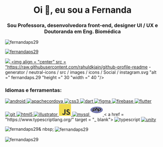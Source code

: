 <h1 align = "center"> Oi 👋, eu sou a Fernanda </h1>
<h3 align = "center"> Sou Professora, desenvolvedora front-end, designer UI / UX e Doutoranda em Eng. Biomédica </h3>

<p align = "left"> <img src = "https://komarev.com/ghpvc/?username=fernandaps29&label=Profile%20views&color=0e75b6&style=flat" alt = "fernandaps29" /> </ p>

<p align = "left"> <a href="https://github.com/ryo-ma/github-profile-trophy"> <img src = "https: //github-profile-trophy.vercel .app /? username = fernandaps29 "alt =" fernandaps29 "/> </a> </p>

<p align =" left "> <a href =" https://twitter.com/ "target =" blank " > <img src = "https: //img.shields.



<a href="https://instagram.com/fernandaps.29" target="blank"> <img align = "center" src = "https://raw.githubusercontent.com/rahuldkjain/github-profile-readme -generator / neutral-icons / src / images / icons / Social / instagram.svg "alt =" fernandaps.29 "height =" 30 "width =" 40 "/> </a>
</p>

<h3 align = "left"> Idiomas e ferramentas: </h3>
<p align = "left"> <a href="https://developer.android.com" target="_blank"> <img src = "https://raw.githubusercontent.com/devicons/devicon/master/ icons / android / android-original-wordmark.svg "alt =" android "width =" 40 "height =" 40 "/> </a> <a href =" https://cordova.apache.org/ "target = "_ blank"> <img src = "https://www.vectorlogo.zone/logos/apache_cordova/apache_cordova-icon.svg" alt = "apachecordova" width = "40" height = "40" /> </ a > <a href="https://www.w3schools.com/css/" target="_blank"> <img src = "https: //raw.githubusercontent.com / devicons / devicon / master / icons / css3 / css3-original-wordmark.svg "alt =" css3 "width =" 40 "height =" 40 "/> </a> <a href =" https: // dart.dev "target =" _ blank "> <img src =" https://www.vectorlogo.zone/logos/dartlang/dartlang-icon.svg "alt =" dart "width =" 40 "height =" 40 " /> </a> <a href="https://www.figma.com/" target="_blank"> <img src = "https://www.vectorlogo.zone/logos/figma/figma-icon .svg "alt =" figma "width =" 40 "height =" 40 "/> </a> <a href="https://firebase.google.com/" target="_blank"> <img src = "https: //www.vectorlogo.zone / logos / firebase / firebase-icon.svg "alt =" firebase "width =" 40 "height =" 40 "/> </a> <a href =" https://flutter.dev "target =" _ blank "> <img src =" https://www.vectorlogo.zone/logos/flutterio/flutterio-icon.svg "alt =" flutter "width =" 40 "height =" 40 "/> </a> <a href = "https://git-scm.com/" target = "_ blank"> <img src = "https://www.vectorlogo.zone/logos/git-scm/git-scm-icon.svg" alt = "git" width = "40" height = "40" /> </a> <a href="https://www.w3.org/html/" target="_blank"> <img src = "https : //raw.githubusercontent.com / devicons / devicon / master / icons / html5 / html5-original-wordmark.svg "alt =" html5 "width =" 40 "height =" 40 "/> </a> <a href =" https: // www.adobe.com/in/products/illustrator.html "target =" _ blank "> <img src =" https://www.vectorlogo.zone/logos/adobe_illustrator/adobe_illustrator-icon.svg "alt =" illustrator " width = "40" height = "40" /> </a> <a href="https://developer.mozilla.org/en-US/docs/Web/JavaScript" target="_blank"> <img src = "https://raw.githubusercontent.com/devicons/devicon/master/icons/javascript/javascript-original.svg" alt = "javascript" width = "40" height = "40" /> </a><a href="https://www.mysql.com/" target="_blank"> <img src = "https://raw.githubusercontent.com/devicons/devicon/master/icons/mysql/mysql-original -wordmark.svg "alt =" mysql "width =" 40 "height =" 40 "/> </a> <a href="https://www.php.net" target="_blank"> <img src = "https://raw.githubusercontent.com/devicons/devicon/master/icons/php/php-original.svg" alt = "php" width = "40" height = "40" /> </a> < a href = "https://www.typescriptlang.org/" target = "_ blank"> <img src = "https://raw.githubusercontent.com/devicons/devicon/master/icons/typescript/typescript-original. svg "alt ="typescript "width =" 40 "height =" 40 "/> </a> <a href="https://unity.com/" target="_blank"> <img src =" https: //www.vectorlogo .zone / logos / unity3d / unity3d-icon.svg "alt =" unity "largura =" 40 "altura =" 40 "/> </a> </p>

<p> <img align = "left" src = "https://github-readme-stats.vercel.app/api/top-langs?username=fernandaps29&show_icons=true&locale=en&layout=compact" alt = "fernandaps29" /> </p>

<p> & nbsp; <img align = "center" src = "https://github-readme-stats.vercel.app/api?username=fernandaps29&show_icons=true&locale=en" alt = "fernandaps29" /> </p>

<p> <img align = "center" src = "https://github-readme-streak-stats.herokuapp.com/?user=fernandaps29&" alt = "fernandaps29" /> </p>
